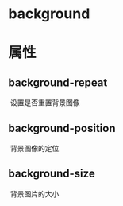 # background

# 属性

## background-repeat

​	设置是否重置背景图像

## background-position

​	背景图像的定位

## background-size

​	背景图片的大小

